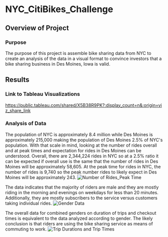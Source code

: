 # NYC_CitiBikes_Challenge
## Overview of Project
### Purpose
The purpose of this project is assemble bike sharing data from NYC to create an analysis of the data in a visual format to convince investors that a bike sharing business in Des Moines, Iowa is valid.

## Results
### Link to Tableau Visualizations
https://public.tableau.com/shared/X5B38R9PK?:display_count=n&:origin=viz_share_link

### Analysis of Data
The population of NYC is approximately 8.4 million while Des Moines is approximately 215,000 making the population of Des Moines 2.5% of NYC's population. With that scale in mind, looking at the number of rides overall and at peak times and expectation for rides in Des Moines can be understood. Overall, there are 2,344,224 rides in NYC so at a 2.5% ratio it can be expected if overall use is the same that the number of rides in Des Moines will be approximately 58,605. At the peak time for rides in NYC, the number of rides is 9,740 so the peak number rides to likely expect in Des Moines will be approximately 243.
![Number of Rides_Peak Time](https://user-images.githubusercontent.com/96451672/162588334-beafcc3f-9df7-48c5-ae0f-a2589612ef03.png)

The data indicates that the majority of riders are male and they are mostly riding in the morning and evenings on weekdays for less than 20 minutes. Additionally, they are mostly subscribers to the service versus customers taking individual rides.
![Gender Data](https://user-images.githubusercontent.com/96451672/162589034-da1b903b-8aab-4b3b-9bad-b6e4916286d7.png)

The overall data for combined genders on duration of trips and checkout times is equivalent to the data analyzed according to gender. The likely conclusion is that riders are using the bike sharing service as means of commuting to work.
![Trip Durations and Trip Times](https://user-images.githubusercontent.com/96451672/162589815-508553ae-f371-40fc-af10-9bfdbe3359ae.png)

